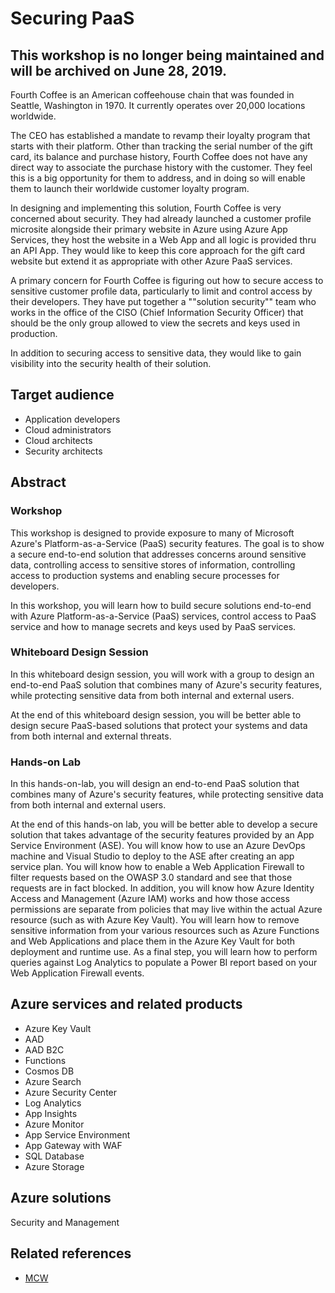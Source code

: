 # Securing PaaS

## This workshop is no longer being maintained and will be archived on June 28, 2019.

Fourth Coffee is an American coffeehouse chain that was founded in Seattle, Washington in 1970. It currently operates over 20,000 locations worldwide.

The CEO has established a mandate to revamp their loyalty program that starts with their platform. Other than tracking the serial number of the gift card, its balance and purchase history, Fourth Coffee does not have any direct way to associate the purchase history with the customer. They feel this is a big opportunity for them to address, and in doing so will enable them to launch their worldwide customer loyalty program.

In designing and implementing this solution, Fourth Coffee is very concerned about security. They had already launched a customer profile microsite alongside their primary website in Azure using Azure App Services, they host the website in a Web App and all logic is provided thru an API App. They would like to keep this core approach for the gift card website but extend it as appropriate with other Azure PaaS services.

A primary concern for Fourth Coffee is figuring out how to secure access to sensitive customer profile data, particularly to limit and control access by their developers. They have put together a ""solution security"" team who works in the office of the CISO (Chief Information Security Officer) that should be the only group allowed to view the secrets and keys used in production.

In addition to securing access to sensitive data, they would like to gain visibility into the security health of their solution.

## Target audience
- Application developers
- Cloud administrators
- Cloud architects
- Security architects

## Abstract

### Workshop

This workshop is designed to provide exposure to many of Microsoft Azure's Platform-as-a-Service (PaaS) security features. The goal is to show a secure end-to-end solution that addresses concerns around sensitive data, controlling access to sensitive stores of information, controlling access to production systems and enabling secure processes for developers.

In this workshop, you will learn how to build secure solutions end-to-end with Azure Platform-as-a-Service (PaaS) services, control access to PaaS service and how to manage secrets and keys used by PaaS services.

### Whiteboard Design Session

In this whiteboard design session, you will work with a group to design an end-to-end PaaS solution that combines many of Azure's security features, while protecting sensitive data from both internal and external users.

At the end of this whiteboard design session, you will be better able to design secure PaaS-based solutions that protect your systems and data from both internal and external threats.

### Hands-on Lab

In this hands-on-lab, you will design an end-to-end PaaS solution that combines many of Azure's security features, while protecting sensitive data from both internal and external users.

At the end of this hands-on lab, you will be better able to develop a secure solution that takes advantage of the security features provided by an App Service Environment (ASE). You will know how to use an Azure DevOps machine and Visual Studio to deploy to the ASE after creating an app service plan. You will know how to enable a Web Application Firewall to filter requests based on the OWASP 3.0 standard and see that those requests are in fact blocked. In addition, you will know how Azure Identity Access and Management (Azure IAM) works and how those access permissions are separate from policies that may live within the actual Azure resource (such as with Azure Key Vault). You will learn how to remove sensitive information from your various resources such as Azure Functions and Web Applications and place them in the Azure Key Vault for both deployment and runtime use. As a final step, you will learn how to perform queries against Log Analytics to populate a Power BI report based on your Web Application Firewall events.

## Azure services and related products
- Azure Key Vault
- AAD
- AAD B2C
- Functions
- Cosmos DB
- Azure Search
- Azure Security Center
- Log Analytics
- App Insights
- Azure Monitor
- App Service Environment
- App Gateway with WAF
- SQL Database
- Azure Storage

## Azure solutions

Security and Management

## Related references
- [MCW](https://github.com/Microsoft/MCW)

